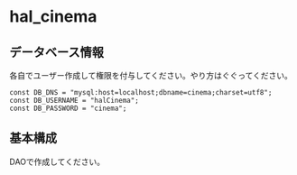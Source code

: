 # hal_cinema


## データベース情報
各自でユーザー作成して権限を付与してください。やり方はぐぐってください。

```
const DB_DNS = "mysql:host=localhost;dbname=cinema;charset=utf8";
const DB_USERNAME = "halCinema";
const DB_PASSWORD = "cinema";
```

## 基本構成
DAOで作成してください。